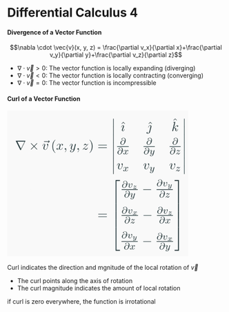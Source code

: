 # Differential Calculus 4
#### Divergence of a Vector Function
$$\nabla \cdot \vec{v}(x, y, z) = \frac{\partial v_x}{\partial x}+\frac{\partial v_y}{\partial y}+\frac{\partial v_z}{\partial z}$$

- $\nabla \cdot \vec{v} > 0:$ The vector function is locally expanding (diverging)
- $\nabla \cdot \vec{v} < 0:$ The vector function is locally contracting (converging)
- $\nabla \cdot \vec{v} = 0:$ The vector function is incompressible 

#### Curl of a Vector Function
![Curl Formula](1648067017.png)

Curl indicates the direction and mgnitude of the local rotation of $\vec{v}$
- The curl points along the axis of rotation
- The curl magnitude indicates the amount of local rotation

if curl is zero everywhere, the function is irrotational

